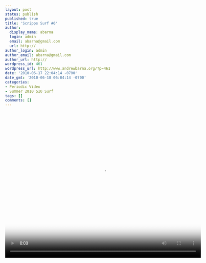 ```yaml
---
layout: post
status: publish
published: true
title: 'Scripps Surf #6'
author:
  display_name: abarna
  login: admin
  email: abarna@gmail.com
  url: http://
author_login: admin
author_email: abarna@gmail.com
author_url: http://
wordpress_id: 461
wordpress_url: http://www.andrewbarna.org/?p=461
date: '2010-06-17 22:04:14 -0700'
date_gmt: '2010-06-18 06:04:14 -0700'
categories:
- Periodic Video
- Summer 2010 SIO Surf
tags: []
comments: []
---
```

<p><video controls height='480px' width='640px' poster="http:&#47;&#47;www.andrewbarna.org&#47;media&#47;video&#47;sio_20100617&#47;sio_20100617.jpg"><br />
	<source src="http:&#47;&#47;www.andrewbarna.org&#47;media&#47;video&#47;sio_20100617&#47;sio_20100617.m4v"  type='video&#47;mp4'><br />
	<source src="http:&#47;&#47;www.andrewbarna.org&#47;media&#47;video&#47;sio_20100617&#47;sio_20100617.3gp"  type='video&#47;3gpp'><br />
	<source src="http:&#47;&#47;www.andrewbarna.org&#47;media&#47;video&#47;sio_20100617&#47;sio_20100617.ogg" type='video&#47;ogg'><br />
	If you are viewing this on Facebook you need to <a href="http:&#47;&#47;www.andrewbarna.org&#47;">go to my website<&#47;a> to actually view the video.<br &#47;><br &#47;>If you are at my website and you are seeing this, your browser does not support the <a href="http:&#47;&#47;en.wikipedia.org&#47;wiki&#47;HTML5_video">HTML5 Video tag<&#47;a>. You may <a href="http:&#47;&#47;www.andrewbarna.org&#47;media&#47;video&#47;sio_20100617&#47;sio_20100617.m4v">download the video<&#47;a> instead.<br />
<&#47;video></p>
